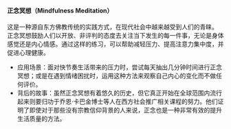 #### 正念冥想（Mindfulness Meditation）
这是一种源自东方佛教传统的实践方式，在现代社会中越来越受到人们的青睐。  
正念冥想鼓励人们以开放、非评判的态度去关注当下发生的每一件事，无论是身体感觉还是内心情感。通过这样的练习，可以帮助减轻压力、提高注意力集中度，并促进心理健康。  
- 应用场景：面对快节奏生活带来的压力时，尝试每天抽出几分钟时间进行正念冥想；或是在遇到情绪困扰时，运用这种方法来观察自己内心的变化而不做任何评价。
- 背后的故事：虽然正念冥想有着悠久的历史，但它真正开始在全球范围内流行起来则要归功于乔恩·卡巴金博士等人在西方社会推广相关课程的努力。他们证明了即使对于那些没有宗教信仰背景的人来说，正念也是一种非常有效的提升生活质量的方法。
